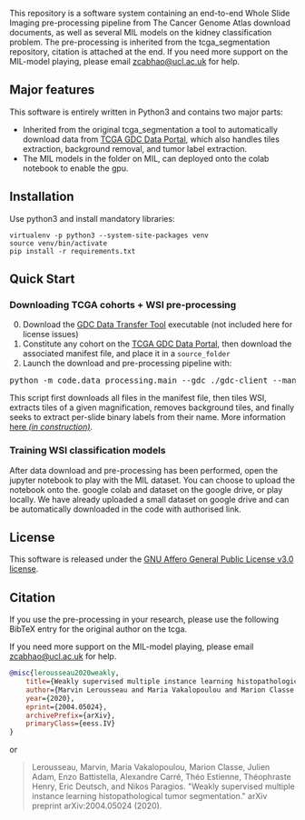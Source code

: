 This repository is a software system containing an end-to-end Whole Slide Imaging pre-processing pipeline from The Cancer Genome Atlas download documents, as well as several MIL models on the kidney classification problem. The pre-processing is inherited from the tcga_segmentation repository, citation is attached at the end. If you need more support on the MIL-model playing, please email zcabhao@ucl.ac.uk for help.

## Major features
This software is entirely written in Python3 and contains two major parts:
* Inherited from the original tcga_segmentation a tool to automatically download data from [TCGA GDC Data Portal](https://portal.gdc.cancer.gov/),
which also handles tiles extraction, background removal, and tumor label extraction.
* The MIL models in the folder on MIL, can deployed onto the colab notebook to enable the gpu.
## Installation

Use python3 and install mandatory libraries:
```
virtualenv -p python3 --system-site-packages venv
source venv/bin/activate
pip install -r requirements.txt 
```

## Quick Start

### Downloading TCGA cohorts + WSI pre-processing

0. Download the [GDC Data Transfer Tool](https://gdc.cancer.gov/access-data/gdc-data-transfer-tool) executable (not included here for license issues)
1. Constitute any cohort on the [TCGA GDC Data Portal](https://portal.gdc.cancer.gov/), then download
the associated manifest file, and place it in a `source_folder`
2. Launch the download and pre-processing pipeline with:
<pre>
python -m code.data_processing.main --gdc ./gdc-client --manifest data/gdc_manifest_tcga_2.txt --source-slides-folder source_folder output_folder
</pre>

This script first downloads all files in the manifest file, then tiles WSI, extracts tiles of a given magnification, 
removes background tiles, and finally seeks to extract per-slide binary labels from their name. More information 
[here _(in construction)_](code/data_processing/README.md).

### Training WSI classification models

After data download and pre-processing has been performed, open the jupyter notebook to play with the MIL dataset. You can choose to upload the notebook onto the. google colab and dataset on the google drive, or play locally.
We have already uploaded a small dataset on google drive and can be automatically downloaded in the code with authorised link.


## License

This software is released under the 
[GNU Affero General Public License v3.0 license](LICENSE).

## Citation

If you use the pre-processing in your research, please use the following BibTeX entry for the original author on the tcga. 

If you need more support on the MIL-model playing, please email zcabhao@ucl.ac.uk for help.

```BibTeX
@misc{lerousseau2020weakly,
    title={Weakly supervised multiple instance learning histopathological tumor segmentation},
    author={Marvin Lerousseau and Maria Vakalopoulou and Marion Classe and Julien Adam and Enzo Battistella and Alexandre Carré and Théo Estienne and Théophraste Henry and Eric Deutsch and Nikos Paragios},
    year={2020},
    eprint={2004.05024},
    archivePrefix={arXiv},
    primaryClass={eess.IV}
}
```

or

> Lerousseau, Marvin, Maria Vakalopoulou, Marion Classe, Julien Adam, Enzo Battistella, Alexandre Carré, Théo Estienne, Théophraste Henry, Eric Deutsch, and Nikos Paragios. "Weakly supervised multiple instance learning histopathological tumor segmentation." arXiv preprint arXiv:2004.05024 (2020).
